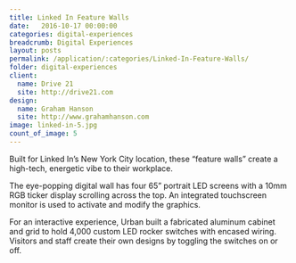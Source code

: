 ```yaml
---
title: Linked In Feature Walls
date:   2016-10-17 00:00:00
categories: digital-experiences
breadcrumb: Digital Experiences
layout: posts
permalink: /application/:categories/Linked-In-Feature-Walls/
folder: digital-experiences
client:
  name: Drive 21
  site: http://drive21.com
design: 
  name: Graham Hanson
  site: http://www.grahamhanson.com
image: linked-in-5.jpg
count_of_image: 5
---
```

<div class="col-xs-12 col-sm-12 col-md-12 col-lg-12">
  <div class="fotorama application-item__slider" data-nav="thumbs" data-thumbheight="109" border-width="3" data-maxheight="500">
    <a {{ href | img : "fotorama/linked-in-5.jpg" }}></a>
    <a {{ href | img : "fotorama/linked-in-2.jpg" }}></a>
    <a {{ href | img : "fotorama/linked-in-3.jpg" }}></a>
    <a {{ href | img : "fotorama/linked-in-4.jpg" }}></a>
    <a {{ href | img : "fotorama/linked-in-1.jpg" }}></a>
  </div>
  <div class="visible-xs application-item__icon-slider">
      <i class="icon-swipe"></i>
    </div>
<p class="application-item__content application-item__content--bottom">
     Built for Linked In’s New York City location, these “feature walls” create a high-tech, energetic vibe to their workplace.
  </p>
  <p class="application-item__content application-item__content--bottom">
    The eye-popping digital wall  has four 65” portrait LED screens with a 10mm RGB ticker display scrolling across the top. An integrated touchscreen monitor is used to activate and modify the graphics.
  </p>
  <p class="application-item__content application-item__content--bottom">
    For an interactive experience, Urban built a fabricated aluminum cabinet and grid to hold 4,000 custom LED rocker switches with encased wiring. Visitors and staff create their own designs by toggling the switches on or off.
  </p>
</div>
